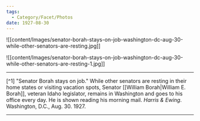 ```yaml
---
tags:
  - Category/Facet/Photos
date: 1927-08-30
---
```

![[content/Images/senator-borah-stays-on-job-washington-dc-aug-30-while-other-senators-are-resting.jpg]]

![[content/Images/senator-borah-stays-on-job-washington-dc-aug-30-while-other-senators-are-resting-1.jpg]]

---

[^1] "Senator Borah stays on job." While other senators are resting in their home states or visiting vacation spots, Senator [[William Borah|William E. Borah]], veteran Idaho legislator, remains in Washington and goes to his office every day. He is shown reading his morning mail. *Harris & Ewing*. Washington, D.C., Aug. 30. 1927.

---
